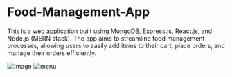 # Food-Management-App
This is a web application built using MongoDB, Express.js, React.js, and Node.js (MERN stack). The app aims to streamline food management processes, allowing users to easily add items to their cart, place orders, and manage their orders efficiently.

![image](https://github.com/user-attachments/assets/6026da1a-63cb-4b3c-9ba1-24724bf8fd30)
![menu](https://github.com/user-attachments/assets/db7f4224-3118-43f1-8064-f9204c13fab0)
